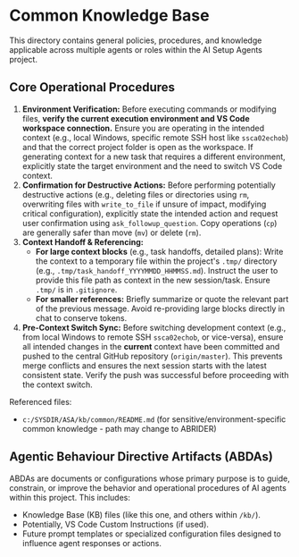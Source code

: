 # Common Knowledge Base

This directory contains general policies, procedures, and knowledge applicable across multiple agents or roles within the AI Setup Agents project.

## Core Operational Procedures

1.  **Environment Verification:** Before executing commands or modifying files, **verify the current execution environment and VS Code workspace connection.** Ensure you are operating in the intended context (e.g., local Windows, specific remote SSH host like `ssca02echob`) and that the correct project folder is open as the workspace. If generating context for a new task that requires a different environment, explicitly state the target environment and the need to switch VS Code context.
2.  **Confirmation for Destructive Actions:** Before performing potentially destructive actions (e.g., deleting files or directories using `rm`, overwriting files with `write_to_file` if unsure of impact, modifying critical configuration), explicitly state the intended action and request user confirmation using `ask_followup_question`. Copy operations (`cp`) are generally safer than move (`mv`) or delete (`rm`).
3.  **Context Handoff & Referencing:**
    *   **For large context blocks** (e.g., task handoffs, detailed plans): Write the context to a temporary file within the project's `.tmp/` directory (e.g., `.tmp/task_handoff_YYYYMMDD_HHMMSS.md`). Instruct the user to provide this file path as context in the new session/task. Ensure `.tmp/` is in `.gitignore`.
    *   **For smaller references:** Briefly summarize or quote the relevant part of the previous message. Avoid re-providing large blocks directly in chat to conserve tokens.
4.  **Pre-Context Switch Sync:** Before switching development context (e.g., from local Windows to remote SSH `ssca02echob`, or vice-versa), ensure all intended changes in the **current** context have been committed and pushed to the central GitHub repository (`origin/master`). This prevents merge conflicts and ensures the next session starts with the latest consistent state. Verify the push was successful before proceeding with the context switch.

Referenced files:
*   `c:/SYSDIR/ASA/kb/common/README.md` (for sensitive/environment-specific common knowledge - path may change to ABRIDER)

## Agentic Behaviour Directive Artifacts (ABDAs)

ABDAs are documents or configurations whose primary purpose is to guide, constrain, or improve the behavior and operational procedures of AI agents within this project. This includes:
*   Knowledge Base (KB) files (like this one, and others within `/kb/`).
*   Potentially, VS Code Custom Instructions (if used).
*   Future prompt templates or specialized configuration files designed to influence agent responses or actions.
